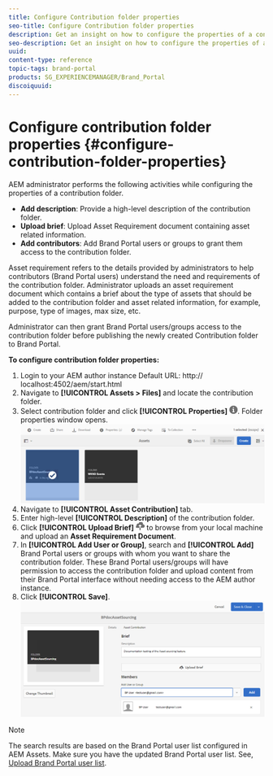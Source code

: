 ```yaml
---
title: Configure Contribution folder properties
seo-title: Configure Contribution folder properties
description: Get an insight on how to configure the properties of a contribution folder in AEM Assets. 
seo-description: Get an insight on how to configure the properties of a contribution folder in AEM Assets. 
uuid: 
content-type: reference
topic-tags: brand-portal
products: SG_EXPERIENCEMANAGER/Brand_Portal
discoiquuid: 
---
```


# Configure contribution folder properties {#configure-contribution-folder-properties}

AEM administrator performs the following activities while configuring the properties of a contribution folder.

* **Add description**: Provide a high-level description of the contribution folder.
* **Upload brief**:  Upload Asset Requirement document containing asset related information.
* **Add contributors**: Add Brand Portal users or groups to grant them access to the contribution folder.

Asset requirement refers to the details provided by administrators to help contributors (Brand Portal users) understand the need and requirements of the contribution folder. Administrator uploads an asset requirement document which contains a brief about the type of assets that should be added to the contribution folder and asset related information, for example, purpose, type of images, max size, etc.

Administrator can then grant Brand Portal users/groups access to the contribution folder before publishing the newly created Contribution folder to Brand Portal.

**To configure contribution folder properties:**
1. Login to your AEM author instance
Default URL: http:// localhost:4502/aem/start.html
1. Navigate to **[!UICONTROL Assets > Files]** and locate the contribution folder.
1. Select contribution folder and click **[!UICONTROL Properties]** ![](assets/properties.png). Folder properties window opens.
![](assets/contribution-folder-property1.png)
1. Navigate to **[!UICONTROL Asset Contribution]** tab.
1. Enter high-level **[!UICONTROL Description]** of the contribution folder.
1. Click **[!UICONTROL Upload Brief]** ![](assets/upload.png) to browse from your local machine and upload an **Asset Requirement Document**.
1. In **[!UICONTROL Add User or Group]**, search and **[!UICONTROL Add]** Brand Portal users or groups with whom you want to share the contribution folder.
These Brand Portal users/groups will have permission to access the contribution folder and upload content from their Brand Portal interface without needing access to the AEM author instance.
1. Click **[!UICONTROL Save]**.
![](assets/contribution-folder-property2.png)

>[!NOTE] 
>
>The search results are based on the Brand Portal user list configured in AEM Assets. Make sure you have the updated Brand Portal user list. See, [Upload Brand Portal user list](brand-portal-upload-user-list.md).